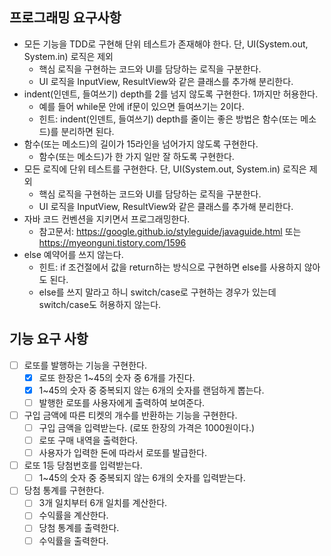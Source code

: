 ## 프로그래밍 요구사항
- 모든 기능을 TDD로 구현해 단위 테스트가 존재해야 한다. 단, UI(System.out, System.in) 로직은 제외
  - 핵심 로직을 구현하는 코드와 UI를 담당하는 로직을 구분한다.
  - UI 로직을 InputView, ResultView와 같은 클래스를 추가해 분리한다.
- indent(인덴트, 들여쓰기) depth를 2를 넘지 않도록 구현한다. 1까지만 허용한다.
  - 예를 들어 while문 안에 if문이 있으면 들여쓰기는 2이다.
  - 힌트: indent(인덴트, 들여쓰기) depth를 줄이는 좋은 방법은 함수(또는 메소드)를 분리하면 된다.
- 함수(또는 메소드)의 길이가 15라인을 넘어가지 않도록 구현한다.
  - 함수(또는 메소드)가 한 가지 일만 잘 하도록 구현한다.
- 모든 로직에 단위 테스트를 구현한다. 단, UI(System.out, System.in) 로직은 제외
  - 핵심 로직을 구현하는 코드와 UI를 담당하는 로직을 구분한다.
  - UI 로직을 InputView, ResultView와 같은 클래스를 추가해 분리한다.
- 자바 코드 컨벤션을 지키면서 프로그래밍한다.
  - 참고문서: https://google.github.io/styleguide/javaguide.html 또는 https://myeonguni.tistory.com/1596
- else 예약어를 쓰지 않는다.
  - 힌트: if 조건절에서 값을 return하는 방식으로 구현하면 else를 사용하지 않아도 된다.
  - else를 쓰지 말라고 하니 switch/case로 구현하는 경우가 있는데 switch/case도 허용하지 않는다.

## 기능 요구 사항
- [ ] 로또를 발행하는 기능을 구현한다.
  - [x] 로또 한장은 1~45의 숫자 중 6개를 가진다.
  - [x] 1~45의 숫자 중 중복되지 않는 6개의 숫자를 랜덤하게 뽑는다.
  - [ ] 발행한 로또를 사용자에게 출력하여 보여준다.
- [ ] 구입 금액에 따른 티켓의 개수를 반환하는 기능을 구현한다.
  - [ ] 구입 금액을 입력받는다. (로또 한장의 가격은 1000원이다.)
  - [ ] 로또 구매 내역을 출력한다.
  - [ ] 사용자가 입력한 돈에 따라서 로또를 발급한다.
- [ ] 로또 1등 당첨번호를 입력받는다.
  - [ ] 1~45의 숫자 중 중복되지 않는 6개의 숫자를 입력받는다.
- [ ] 당첨 통계를 구현한다.
  - [ ] 3개 일치부터 6개 일치를 계산한다.
  - [ ] 수익률을 계산한다.
  - [ ] 당첨 통계를 출력한다.
  - [ ] 수익률을 출력한다.
